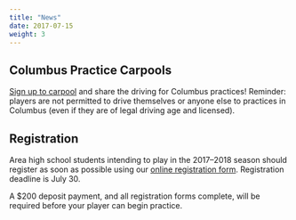 ```yaml
---
title: "News"
date: 2017-07-15
weight: 3
---
```


<!--- 
<img class="image main" src="sponsor-placeholder.png">
--->

Columbus Practice Carpools
--------------------------
[Sign up to carpool][carpool] and share the driving for Columbus practices!
Reminder: players are not permitted to drive
themselves or anyone else to practices in Columbus (even if they are
of legal driving age and licensed).

[carpool]: http://www.signupgenius.com/go/10c084bacaa28a0fa7-blades6

Registration
------------
Area high school students intending to play in the 2017&ndash;2018 season
should register as soon as possible using our [online registration
form][form]. Registration deadline is July 30.

A $200 deposit payment, and all registration forms complete, will be
required before your player can begin practice.

[form]: https://docs.google.com/forms/d/e/1FAIpQLSfMF8We8YCKepB1_Cz_wV527T2bPyR_ufnAUZJkj1HaCyXr9w/viewform?usp=sf_link
